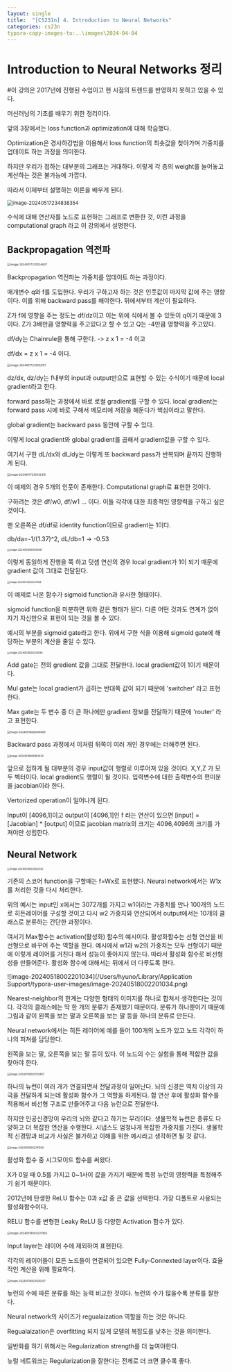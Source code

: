 ```yaml
---
layout: single
title:  "[CS231n] 4. Introduction to Neural Networks"
categories: cs23n
typora-copy-images-to:..\images\2024-04-04
---
```




# Introduction to Neural Networks 정리



#이 강의은 2017년에 진행된 수업이고 현 시점의 트렌드를 반영하지 못하고 있을 수 있다. 

머신러닝의 기초를 배우기 위한 정리이다.



앞의 3장에서는 loss function과  optimization에 대해 학습했다.

Optimization은 경사하강법을 이용해서 loss function의 최솟값을 찾아가며 가중치를 업데이트 하는 과정을 의미한다.

하지만 우리가 접하는 대부분의 그래프는 거대하다. 이렇게 각 층의 weight를 늘어놓고 계산하는 것은 불가능에 가깝다.

따라서 이제부터 설명하는 이론을 배우게 된다.

<img src="/Users/hyuno/Library/Application Support/typora-user-images/image-20240517234838354.png" alt="image-20240517234838354" style="zoom: 80%;" />

수식에 대해 연산자를 노드로 표현하는 그래프로 변환한 것, 이런 과정을 computational graph 라고 이 강의에서 설명한다.



## Backpropagation 역전파

<img src="/Users/hyuno/Library/Application Support/typora-user-images/image-20240517235534837.png" alt="image-20240517235534837" style="zoom:45%;" />

Backpropagation 역전파는 가중치를 업데이트 하는 과정이다.

매개변수 q와 f를 도입한다. 우리가 구하고자 하는 것은 인풋값이 마지막 값에 주는 영향이다. 이를 위해 backward pass를 해야한다. 뒤에서부터 계산이 필요하다. 

Z가 f에 영향을 주는 정도는 df/dz이고 이는 위에 식에서 볼 수 있듯이  q이기 때문에 3이다. Z가 3배만큼 영향력을 주고있다고 할 수 있고 Q는 -4만큼 영향력을 주고있다.

df/dy는 Chainrule을 통해 구한다. -> z x 1 = -4 이고

df/dx = z x 1 = -4 이다.

 

<img src="/Users/hyuno/Library/Application Support/typora-user-images/image-20240517235552151.png" alt="image-20240517235552151" style="zoom: 45%;" />

dz/dx, dz/dy는 f내부의 input과 output만으로 표현할 수 있는 수식이기 때문에 local gradient라고 한다.

forward pass하는 과정에서 바로 로컬 gradient를 구할 수 있다. local gradient는 forward pass 시에 바로 구해서 메모리에 저장을 해둔다가 핵심이라고 말한다.

global gradient는 backward pass 동안에 구할 수 있다.

이렇게 local gradient와 global gradient를 곱해서 gradient값을 구할 수 있다.

여기서 구한 dL/dx와 dL/dy는 이렇게 또 backward pass가 반복되며 끝까지 진행하게 된다.



<img src="/Users/hyuno/Library/Application Support/typora-user-images/image-20240517235932416.png" alt="image-20240517235932416" style="zoom:44%;" />

이 예제의 경우 5개의 인풋이 존재한다. Computational graph로 표현한 것이다.

구하려는 것은 df/w0, df/w1 … 이다. 이들 각각에 대한 최종적인 영향력을 구하고 싶은 것이다.

맨 오른쪽은 df/df로 identity function이므로 gradient는 1이다.

db/da=-1/(1.37)^2, dL/db=1 -> -0.53

<img src="/Users/hyuno/Library/Application Support/typora-user-images/image-20240518000136481.png" alt="image-20240518000136481" style="zoom:40%;" />

이렇게 동일하게 진행을 쭉 하고 덧셈 연산의 경우 local gradient가 1이 되기 때문에 gradient 값이 그대로 전달된다.



<img src="/Users/hyuno/Library/Application Support/typora-user-images/image-20240518000214188.png" alt="image-20240518000214188" style="zoom:39%;" />



이 예제로 나온 함수가 sigmoid function과 유사한 형태이다.

sigmoid function을 미분하면 위와 같은 형태가 된다. 다른 어떤 것과도 연계가 없이 자기 자신만으로 표현이 되는 것을 볼 수 있다.

예시의 부분을 sigmoid gate라고 한다. 위에서 구한 식을 이용해 sigmoid gate에 해당하는 부분의 계산을 줄일 수 있다.



<img src="/Users/hyuno/Library/Application Support/typora-user-images/image-20240518000334194.png" alt="image-20240518000334194" style="zoom:40%;" />



Add gate는 전의 gredient 값을 그대로 전달한다. local gradient값이 1이기 때문이다.

Mul gate는 local gradient가 곱하는 반대쪽 값이 되기 때문에 'switcher' 라고 표현한다.

Max gate는 두 변수 중 더 큰 하나에만 gradient 정보를 전달하기 때문에 'router' 라고 표현한다.



<img src="/Users/hyuno/Library/Application Support/typora-user-images/image-20240518000441490.png" alt="image-20240518000441490" style="zoom: 43%;" />

Backward pass 과정에서 이처럼 뒤쪽이 여러 개인 경우에는 더해주면 된다. 



<img src="/Users/hyuno/Library/Application Support/typora-user-images/image-20240518000801430.png" alt="image-20240518000801430" style="zoom:41%;" />

앞으로 접하게 될 대부분의 경우 input값이 행렬로 이루어져 있을 것이다. X,Y,Z 가 모두 벡터이다. local gradient도 행렬이 될 것이다. 입력변수에 대한 출력변수의 편미분을 jacobian이라 한다.

Vertorized operation이 일어나게 된다.

 Input이 [4096,1]이고 output이 [4096,1]인 f 라는 연산이 있으면 [input] = [Jacobian] * [output] 이므로 jacobian matrix의 크기는 4096,4096의 크기를 가져야만 성립한다.



## Neural Network

<img src="/Users/hyuno/Library/Application Support/typora-user-images/image-20240518002002030.png" alt="image-20240518002002030" style="zoom: 40%;" />

기존의 스코어 function을 구할때는 f=Wx로 표현했다. Neural network에서는 W1x를 처리한 것을 다시 처리한다. 

위의 예시는 input인 x에서는 3072개를 가지고 w1이라는 가중치를 만나 100개의 노드로 히든레이어를 구성할 것이고 다시 w2 가중치와 연산되어서 output에서는 10개의 클래스로 분류하는 간단한 과정이다.

여서기 Max함수는 activation(활성화) 함수의 예시이다. 활성화함수는 선형 연산을 비선형으로 바꾸어 주는 역할을 한다. 예시에서 w1과 w2의 가중치는 모두 선형이기 때문에 이렇게 레이어를 거친다 해서 성능이 좋아지지 않는다. 따라서 활성화 함수로 비선형성을 만들어준다. 활성화 함수에 대해서는 뒤에서 더 다루도록 한다.



![image-20240518002201034](/Users/hyuno/Library/Application Support/typora-user-images/image-20240518002201034.png)

Nearest-neighbor의 한계는 다양한 형태의 이미지를 하나로 합쳐서 생각한다는 것이다. 각각의 클래스에는 딱 한 개의 분류가 존재했기 때문이다. 분류가 하나뿐이기 때문에 그림과 같이 왼쪽을 보는 말과 오른쪽을 보는 말 등을 하나의 분류로 만든다.

Neural network에서는 히든 레이어에 예를 들어 100개의 노드가 있고 노드 각각이 하나의 피쳐를 담당한다.

왼쪽을 보는 말, 오른쪽을 보는 말 등이 있다. 이 노드의 수는 실험을 통해 적합한 값을 찾아야 한다.



<img src="/Users/hyuno/Library/Application Support/typora-user-images/image-20240518002535857.png" alt="image-20240518002535857" style="zoom:42%;" />



하나의 뉴런이 여러 개가 연결되면서 전달과정이 일어난다. 뇌의 신경은 역치 이상의 자극을 전달하게 되는데 활성화 함수가 그 역할을 하게된다. 합 연산 후에 활성화 함수를 적용해서 비선형 구조로 만들어주고 다음 뉴런으로 전달한다.

하지만 인공신경망이 우리의 뇌와 같다고 하기는 무리이다. 생물학적 뉴런은 종류도 다양하고 더 복잡한 연산을 수행한다. 시냅스도 엄청나게 복잡한 가중치를 가진다. 생물학적 신경망과 비교가 사실은 불가하고 이해를 위한 예시라고 생각하면 될 것 같다.



<img src="/Users/hyuno/Library/Application Support/typora-user-images/image-20240518002741550.png" alt="image-20240518002741550" style="zoom: 42%;" />

활성화 함수 중 시그모이드 함수를 써왔다.

X가 0일 때 0.5를 가지고 0~1사이 값을 가지기 때문에 특정 뉴런의 영향력을 특정해주기 쉽기 때문이다.

 

2012년에 탄생한 ReLU 함수는 0과 x값 중 큰 값을 선택한다. 가장 디폴트로 사용되는 활성화함수이다.

RELU 함수를 변형한 Leaky ReLU 등 다양한 Activation 함수가 있다.



<img src="/Users/hyuno/Library/Application Support/typora-user-images/image-20240518003237902.png" alt="image-20240518003237902" style="zoom:45%;" />



Input layer는 레이어 수에 제외하여 표현한다.

각각의 레이어들이 모든 노드들이 연결되어 있으면 Fully-Connexted layer이다. 효율적인 계산을 위해 필요하다.

 <img src="/Users/hyuno/Library/Application Support/typora-user-images/image-20240518003500207.png" alt="image-20240518003500207" style="zoom:43%;" />

뉴런의 수에 따른 분류를 하는 능력 비교한 것이다. 뉴런의 수가 많을수록 분류를 잘한다.

Neural network의 사이즈가 regualaization 역할을 하는 것은 아니다.

Regualaization은 overfitting 되지 않게 모델의 복잡도를 낮추는 것을 의미한다.

일반화를 하기 위해서는 Regularization strength를 더 높여야한다.

뉴럴 네트워크는 Regularization을 잘한다는 전제로 더 크면 클수록 좋다.

